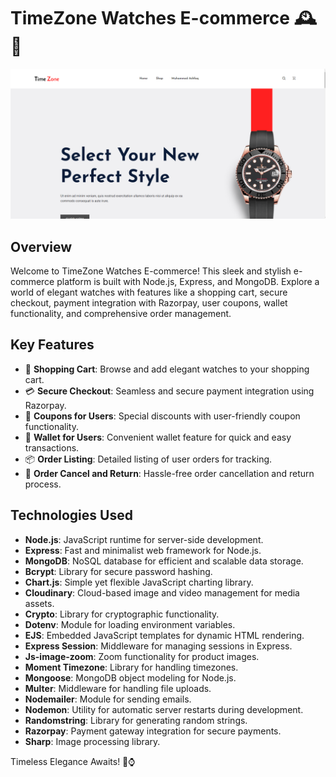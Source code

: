 # TimeZone Watches E-commerce 🕰️🌟

![Project Image](./public/display/ecom.png)

## Overview

Welcome to TimeZone Watches E-commerce! This sleek and stylish e-commerce platform is built with Node.js, Express, and MongoDB. Explore a world of elegant watches with features like a shopping cart, secure checkout, payment integration with Razorpay, user coupons, wallet functionality, and comprehensive order management.

## Key Features

- 🛒 **Shopping Cart**: Browse and add elegant watches to your shopping cart.
- 💳 **Secure Checkout**: Seamless and secure payment integration using Razorpay.
- 🎫 **Coupons for Users**: Special discounts with user-friendly coupon functionality.
- 💼 **Wallet for Users**: Convenient wallet feature for quick and easy transactions.
- 📦 **Order Listing**: Detailed listing of user orders for tracking.
- 🚫 **Order Cancel and Return**: Hassle-free order cancellation and return process.

## Technologies Used

- **Node.js**: JavaScript runtime for server-side development.
- **Express**: Fast and minimalist web framework for Node.js.
- **MongoDB**: NoSQL database for efficient and scalable data storage.
- **Bcrypt**: Library for secure password hashing.
- **Chart.js**: Simple yet flexible JavaScript charting library.
- **Cloudinary**: Cloud-based image and video management for media assets.
- **Crypto**: Library for cryptographic functionality.
- **Dotenv**: Module for loading environment variables.
- **EJS**: Embedded JavaScript templates for dynamic HTML rendering.
- **Express Session**: Middleware for managing sessions in Express.
- **Js-image-zoom**: Zoom functionality for product images.
- **Moment Timezone**: Library for handling timezones.
- **Mongoose**: MongoDB object modeling for Node.js.
- **Multer**: Middleware for handling file uploads.
- **Nodemailer**: Module for sending emails.
- **Nodemon**: Utility for automatic server restarts during development.
- **Randomstring**: Library for generating random strings.
- **Razorpay**: Payment gateway integration for secure payments.
- **Sharp**: Image processing library.



Timeless Elegance Awaits! 🌟⌚
